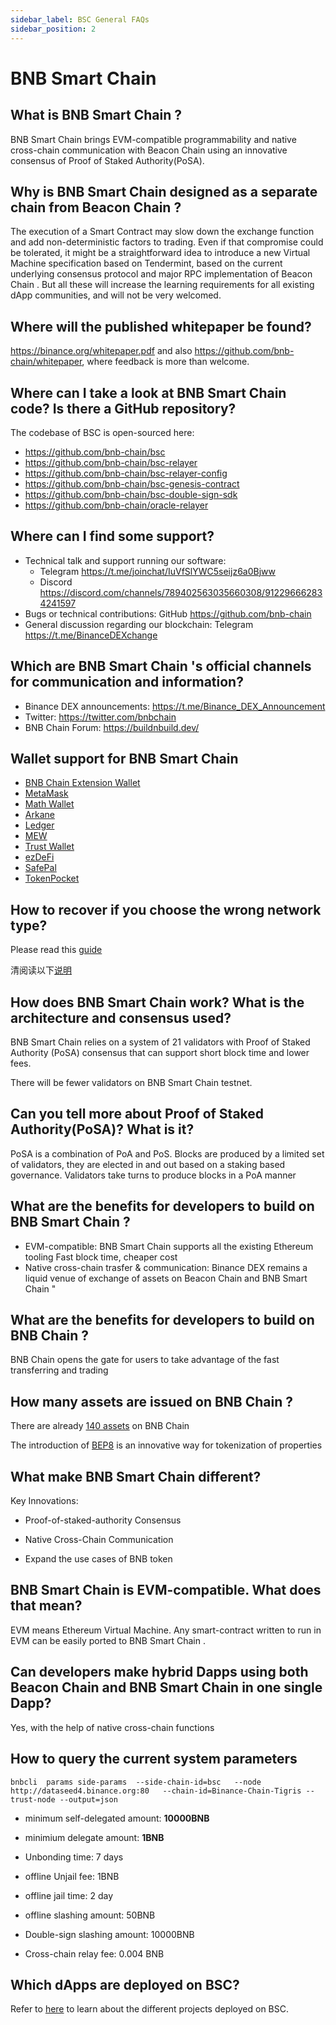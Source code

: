 ```yaml
---
sidebar_label: BSC General FAQs
sidebar_position: 2
---
```

# BNB Smart Chain 

## What is BNB Smart Chain ?

BNB Smart Chain  brings EVM-compatible programmability and native cross-chain communication with Beacon Chain  using an innovative consensus of Proof of Staked Authority(PoSA).

## Why is BNB Smart Chain  designed as a separate chain from Beacon Chain ?

The execution of a Smart Contract may slow down the exchange function and add non-deterministic factors to trading. Even if that compromise could be tolerated, it might be a straightforward idea to introduce a new Virtual Machine specification based on Tendermint, based on the current underlying consensus protocol and major RPC implementation of Beacon Chain . But all these will increase the learning requirements for all existing dApp communities, and will not be very welcomed.

## Where will the published whitepaper be found?

<https://binance.org/whitepaper.pdf> and also <https://github.com/bnb-chain/whitepaper>, where feedback is more than welcome.

## Where can I take a look at BNB Smart Chain  code? Is there a GitHub repository?

The codebase of BSC is open-sourced here:

* <https://github.com/bnb-chain/bsc>
* <https://github.com/bnb-chain/bsc-relayer>
* <https://github.com/bnb-chain/bsc-relayer-config>
* <https://github.com/bnb-chain/bsc-genesis-contract>
* <https://github.com/bnb-chain/bsc-double-sign-sdk>
* <https://github.com/bnb-chain/oracle-relayer>

## Where can I find some support?

* Technical talk and support running our software: 
  * Telegram <https://t.me/joinchat/IuVfSlYWC5seijz6a0Bjww>
  * Discord <https://discord.com/channels/789402563035660308/912296662834241597>
* Bugs or technical contributions: GitHub <https://github.com/bnb-chain>
* General discussion regarding our blockchain: Telegram <https://t.me/BinanceDEXchange>

## Which are BNB Smart Chain 's official channels for communication and information?

* Binance DEX announcements: <https://t.me/Binance_DEX_Announcement>
* Twitter: <https://twitter.com/bnbchain>
* BNB Chain Forum: <https://buildnbuild.dev/>

## Wallet support for BNB Smart Chain 

  - [BNB Chain Extension Wallet ](wallet/binance.md)
  - [MetaMask](wallet/metamask.md)
  - [Math Wallet](wallet/math.md)
  - [Arkane](wallet/arkane.md)
  - [Ledger](wallet/ledger.md)
  - [MEW](wallet/myetherwallet.md)
  - [Trust Wallet](wallet/trustwallet.md)
  - [ezDeFi](wallet/ezdefi.md)
  - [SafePal](https://blog.safepal.io/pre-announcement-trade-on-dex-with-safepal/)
  - [TokenPocket](https://tokenpocket-gm.medium.com/defi-with-tokenpocket-how-to-use-binance-smart-chain-swap-with-tokenpocket-e76d6cd7986)


##  How to recover if you choose the wrong network type?

Please read this [guide](./wallet/withdraw-en.md)

清阅读以下[说明](./wallet/withdraw-cn.md)

## How does BNB Smart Chain  work? What is the architecture and consensus used?

BNB Smart Chain  relies on a system of 21 validators with Proof of Staked Authority (PoSA) consensus that can support short block time and lower fees.

There will be fewer validators on BNB Smart Chain  testnet.

## Can you tell more about Proof of Staked Authority(PoSA)? What is it?

PoSA is a combination of PoA and PoS. Blocks are produced by a limited set of validators, they are elected in and out based on a staking based governance. Validators take turns to produce blocks in a PoA manner

## What are the benefits for developers to build on BNB Smart Chain ?

* EVM-compatible: BNB Smart Chain  supports all the existing Ethereum tooling
Fast block time, cheaper cost
* Native cross-chain trasfer & communication: Binance DEX remains a liquid venue of exchange of assets on Beacon Chain and BNB Smart Chain "

## What are the benefits for developers to build on BNB Chain ?

BNB Chain opens the gate for users to take advantage of the fast transferring and trading

## How many assets are issued on BNB Chain ?

There are already [140 assets](https://explorer.binance.org/assets/bep2) on BNB Chain 

The introduction of [BEP8](https://github.com/bnb-chain/BEPs/blob/master/BEP8.md) is an innovative way for tokenization of properties

## What make BNB Smart Chain  different?

Key Innovations:

* Proof-of-staked-authority Consensus

* Native Cross-Chain Communication

* Expand the use cases of BNB token

## BNB Smart Chain  is EVM-compatible. What does that mean?

EVM means Ethereum Virtual Machine. Any smart-contract written to run in EVM can be easily ported to BNB Smart Chain .

## Can developers make hybrid Dapps using both Beacon Chain  and BNB Smart Chain  in one single Dapp?

Yes, with the help of native cross-chain functions

## How to query the current system parameters

```
bnbcli  params side-params  --side-chain-id=bsc   --node  http://dataseed4.binance.org:80   --chain-id=Binance-Chain-Tigris --trust-node --output=json
```

* minimum self-delegated amount: **10000BNB**

* minimium delegate amount: **1BNB**

* Unbonding time: 7 days

* offline Unjail fee:  1BNB

* offline jail time: 2 day

* offline slashing amount: 50BNB

* Double-sign slashing amount: 10000BNB

* Cross-chain relay fee: 0.004 BNB

## Which dApps are deployed on BSC?
Refer to [here](https://bnbproject.org/) to learn about the different projects deployed on BSC.

